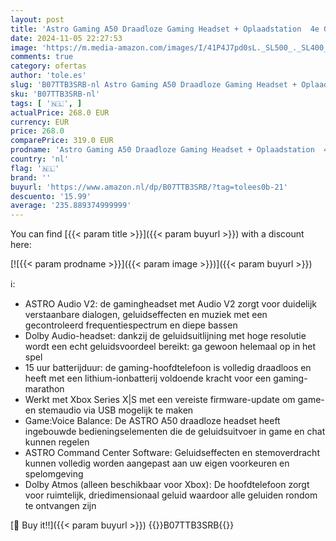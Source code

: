 ```yaml
---
layout: post
title: 'Astro Gaming A50 Draadloze Gaming Headset + Oplaadstation  4e Generatie  Dolby Audio  Dolby Atmos  Game/Voice Balance Control  2.4 Ghz Wireless  Voor Xbox Series X/S  Xbox One  PC & MAC  Zwart/Goud'
date: 2024-11-05 22:27:53
image: 'https://m.media-amazon.com/images/I/41P4J7pd0sL._SL500_._SL400_.jpg'
comments: true
category: ofertas
author: 'tole.es'
slug: 'B07TTB3SRB-nl Astro Gaming A50 Draadloze Gaming Headset + Oplaadstation...'
sku: 'B07TTB3SRB-nl'
tags: [ '🇳🇱', ]
actualPrice: 268.0 EUR
currency: EUR
price: 268.0
comparePrice: 319.0 EUR
prodname: 'Astro Gaming A50 Draadloze Gaming Headset + Oplaadstation  4e Generatie  Dolby Audio  Dolby Atmos  Game/Voice Balance Control  2.4 Ghz Wireless  Voor Xbox Series X/S  Xbox One  PC & MAC  Zwart/Goud'
country: 'nl'
flag: '🇳🇱'
brand: ''
buyurl: 'https://www.amazon.nl/dp/B07TTB3SRB/?tag=tolees0b-21'
descuento: '15.99'
average: '235.889374999999'
---
```


You can find [{{< param title >}}]({{< param buyurl >}}) with a discount here:

[![{{< param prodname >}}]({{< param image >}})]({{< param buyurl >}})

ℹ️:

- ASTRO Audio V2: de gamingheadset met Audio V2 zorgt voor duidelijk verstaanbare dialogen, geluidseffecten en muziek met een gecontroleerd frequentiespectrum en diepe bassen
- Dolby Audio-headset: dankzij de geluidsuitlijning met hoge resolutie wordt een echt geluidsvoordeel bereikt: ga gewoon helemaal op in het spel
- 15 uur batterijduur: de gaming-hoofdtelefoon is volledig draadloos en heeft met een lithium-ionbatterij voldoende kracht voor een gaming-marathon
- Werkt met Xbox Series X|S met een vereiste firmware-update om game- en stemaudio via USB mogelijk te maken
- Game:Voice Balance: De ASTRO A50 draadloze headset heeft ingebouwde bedieningselementen die de geluidsuitvoer in game en chat kunnen regelen
- ASTRO Command Center Software: Geluidseffecten en stemoverdracht kunnen volledig worden aangepast aan uw eigen voorkeuren en spelomgeving
- Dolby Atmos (alleen beschikbaar voor Xbox): De hoofdtelefoon zorgt voor ruimtelijk, driedimensionaal geluid waardoor alle geluiden rondom te ontvangen zijn

[🛒 Buy it!!]({{< param buyurl >}})
{{<world>}}B07TTB3SRB{{</world>}}
